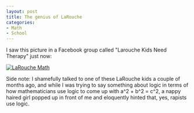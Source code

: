 ```yaml
--- 
layout: post
title: The genius of LaRouche
categories:
- Math
- School
---
```

I saw this picture in a Facebook group called "Larouche Kids Need Therapy" just now:

<a href='http://blog.redbluemagenta.com/2007/11/20/the-genius-of-larouche/larouche-math/' rel='attachment wp-att-152' title='LaRouche Math'><img src='http://blog.redbluemagenta.com/wp-content/uploads/2007/11/n10708173_32113371_925.thumbnail.jpg' alt='LaRouche Math' /></a>

Side note: I shamefully talked to one of these LaRouche kids a couple of months ago, and while I was trying to say something about logic in terms of how mathematicians use logic to come up with a^2 + b^2 = c^2, a nappy haired girl popped up in front of me and eloquently hinted that, yes, rapists use logic.

